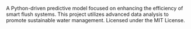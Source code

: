 A Python-driven predictive model focused on enhancing the efficiency of smart flush systems. This project utilizes advanced data analysis to promote sustainable water management. Licensed under the MIT License.